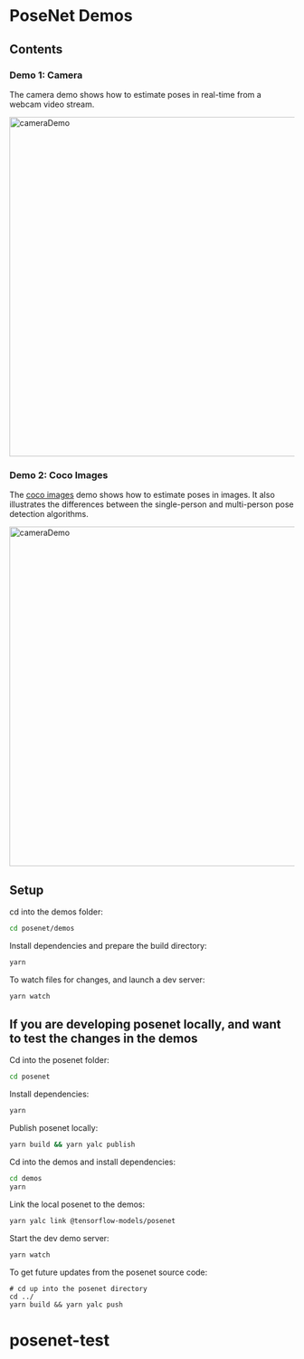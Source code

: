 # PoseNet Demos

## Contents

### Demo 1: Camera

The camera demo shows how to estimate poses in real-time from a webcam video stream.

<img src="https://raw.githubusercontent.com/tensorflow/tfjs-models/master/posenet/demos/camera.gif" alt="cameraDemo" style="width: 600px;"/>


### Demo 2: Coco Images

The [coco images](http://cocodataset.org/#home) demo shows how to estimate poses in images. It also illustrates the differences between the single-person and multi-person pose detection algorithms.

<img src="https://raw.githubusercontent.com/tensorflow/tfjs-models/master/posenet/demos/coco.gif" alt="cameraDemo" style="width: 600px;"/>


## Setup

cd into the demos folder:

```sh
cd posenet/demos
```

Install dependencies and prepare the build directory:

```sh
yarn
```

To watch files for changes, and launch a dev server:

```sh
yarn watch
```

## If you are developing posenet locally, and want to test the changes in the demos

Cd into the posenet folder:
```sh
cd posenet
```

Install dependencies:
```sh
yarn
```

Publish posenet locally:
```sh
yarn build && yarn yalc publish
```

Cd into the demos and install dependencies:

```sh
cd demos
yarn
```

Link the local posenet to the demos:
```sh
yarn yalc link @tensorflow-models/posenet
```

Start the dev demo server:
```sh
yarn watch
```

To get future updates from the posenet source code:
```
# cd up into the posenet directory
cd ../
yarn build && yarn yalc push
```
# posenet-test
